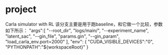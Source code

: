 # project
Carla simulator with RL
该分支主要是用于跑baseline，和它做一个比较，参数如下所示：
            "args":[
                "--root_dir", "logs/main/",
                "--experiment_name", "latent_sac",
                "--gin_file", "params.gin",
                "--gin_param", "load_carla_env.port=2000"
            ],
            "env": {
                "CUDA_VISIBLE_DEVICES":"0",
                "PYTHONPATH":"${workspaceRoot}"
            }
